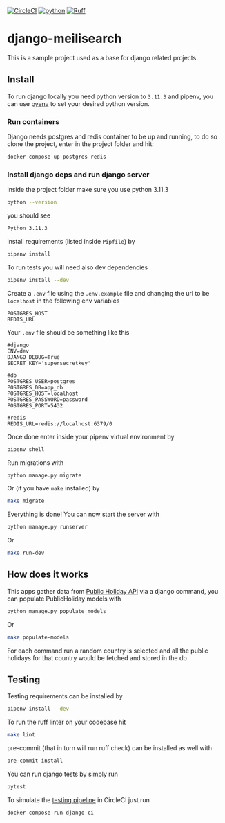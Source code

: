 [![CircleCI](https://circleci.com/gh/t04st3r/django-meilisearch.svg?style=shield)](https://app.circleci.com/pipelines/github/t04st3r/django-meilisearch) [![python](https://img.shields.io/badge/Python-3.11-3776AB.svg?style=flat&logo=python&logoColor=white)](https://www.python.org) [![Ruff](https://img.shields.io/endpoint?url=https://raw.githubusercontent.com/charliermarsh/ruff/main/assets/badge/v2.json)](https://github.com/astral-sh/ruff)


# django-meilisearch
This is a sample project used as a base for django related projects.

## Install
To run django locally you need python version to `3.11.3` and pipenv, you can use [pyenv](https://github.com/pyenv/pyenv) to set your desired python version.

### Run containers
Django needs postgres and redis container to be
up and running, to do so clone the project, enter in the project folder and hit:
```bash
docker compose up postgres redis
```

### Install django deps and run django server
inside the project folder make sure you use python 3.11.3
```bash
python --version
```
you should see
```bash
Python 3.11.3
```
install requirements (listed inside `Pipfile`) by
```bash
pipenv install
```
To run tests you will need also dev dependencies
```bash
pipenv install --dev
```
Create a `.env` file using the `.env.example` file and changing the url to be `localhost` in the following env variables
```env
POSTGRES_HOST
REDIS_URL
```
Your `.env` file should be something like this
```env
#django
ENV=dev
DJANGO_DEBUG=True
SECRET_KEY='supersecretkey'

#db
POSTGRES_USER=postgres
POSTGRES_DB=app_db
POSTGRES_HOST=localhost
POSTGRES_PASSWORD=password
POSTGRES_PORT=5432

#redis
REDIS_URL=redis://localhost:6379/0

```

Once done enter inside your pipenv virtual environment by
```bash
pipenv shell
```
Run migrations with
```bash 
python manage.py migrate
```
Or (if you have `make` installed) by
```bash
make migrate
```
Everything is done! You can now start the server with
```bash
python manage.py runserver
```
Or
```bash
make run-dev
```
## How does it works
This apps gather data from [Public Holiday API](https://date.nager.at/Api) via a django command, you can populate PublicHoliday models with
```bash
python manage.py populate_models
```
Or
```bash
make populate-models
```
For each command run a random country is selected and all the public holidays for that country would be fetched and stored in the db

## Testing
Testing requirements can be installed by
```bash
pipenv install --dev
```
To run the ruff linter on your codebase hit
```bash
make lint
```
pre-commit (that in turn will run ruff check) can be installed as well with
```bash
pre-commit install
``` 
You can run django tests by simply run
```bash
pytest
```
To simulate the [testing pipeline](https://app.circleci.com/pipelines/github/t04st3r/django-meilisearch) in CircleCI just run
```bash
docker compose run django ci
```